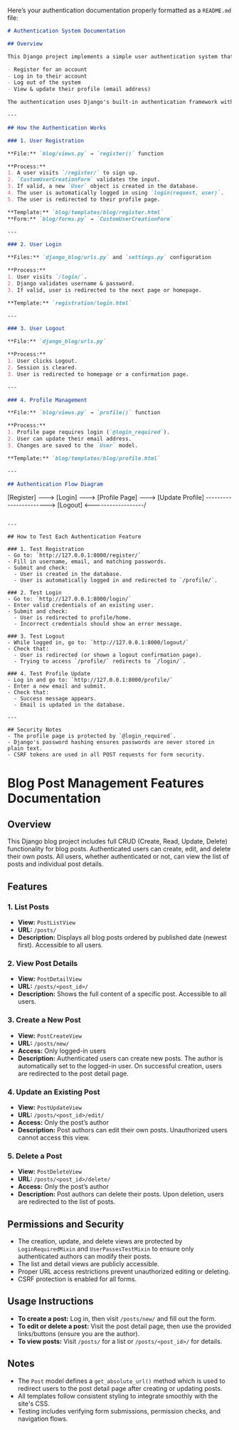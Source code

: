 Here’s your authentication documentation properly formatted as a `README.md` file:

```markdown
# Authentication System Documentation

## Overview

This Django project implements a simple user authentication system that allows users to:

- Register for an account
- Log in to their account
- Log out of the system
- View & update their profile (email address)

The authentication uses Django's built-in authentication framework with a custom registration form and profile management view.

---

## How the Authentication Works

### 1. User Registration

**File:** `blog/views.py` → `register()` function  

**Process:**
1. A user visits `/register/` to sign up.
2. `CustomUserCreationForm` validates the input.
3. If valid, a new `User` object is created in the database.
4. The user is automatically logged in using `login(request, user)`.
5. The user is redirected to their profile page.

**Template:** `blog/templates/blog/register.html`  
**Form:** `blog/forms.py` → `CustomUserCreationForm`

---

### 2. User Login

**Files:** `django_blog/urls.py` and `settings.py` configuration  

**Process:**
1. User visits `/login/`.
2. Django validates username & password.
3. If valid, user is redirected to the next page or homepage.

**Template:** `registration/login.html`

---

### 3. User Logout

**File:** `django_blog/urls.py`  

**Process:**
1. User clicks Logout.
2. Session is cleared.
3. User is redirected to homepage or a confirmation page.

---

### 4. Profile Management

**File:** `blog/views.py` → `profile()` function  

**Process:**
1. Profile page requires login (`@login_required`).
2. User can update their email address.
3. Changes are saved to the `User` model.

**Template:** `blog/templates/blog/profile.html`

---

## Authentication Flow Diagram

```

\[Register] ---> \[Login] ---> \[Profile Page] ---> \[Update Profile]
\-----------------------> \[Logout] <------------------/

```

---

## How to Test Each Authentication Feature

### 1. Test Registration
- Go to: `http://127.0.0.1:8000/register/`
- Fill in username, email, and matching passwords.
- Submit and check:
  - User is created in the database.
  - User is automatically logged in and redirected to `/profile/`.

### 2. Test Login
- Go to: `http://127.0.0.1:8000/login/`
- Enter valid credentials of an existing user.
- Submit and check:
  - User is redirected to profile/home.
  - Incorrect credentials should show an error message.

### 3. Test Logout
- While logged in, go to: `http://127.0.0.1:8000/logout/`
- Check that:
  - User is redirected (or shown a logout confirmation page).
  - Trying to access `/profile/` redirects to `/login/`.

### 4. Test Profile Update
- Log in and go to: `http://127.0.0.1:8000/profile/`
- Enter a new email and submit.
- Check that:
  - Success message appears.
  - Email is updated in the database.

---

## Security Notes
- The profile page is protected by `@login_required`.
- Django's password hashing ensures passwords are never stored in plain text.
- CSRF tokens are used in all POST requests for form security.
```

# Blog Post Management Features Documentation

## Overview

This Django blog project includes full CRUD (Create, Read, Update, Delete) functionality for blog posts. Authenticated users can create, edit, and delete their own posts. All users, whether authenticated or not, can view the list of posts and individual post details.

## Features

### 1. List Posts

- **View:** `PostListView`  
- **URL:** `/posts/`  
- **Description:** Displays all blog posts ordered by published date (newest first). Accessible to all users.

### 2. View Post Details

- **View:** `PostDetailView`  
- **URL:** `/posts/<post_id>/`  
- **Description:** Shows the full content of a specific post. Accessible to all users.

### 3. Create a New Post

- **View:** `PostCreateView`  
- **URL:** `/posts/new/`  
- **Access:** Only logged-in users  
- **Description:** Authenticated users can create new posts. The author is automatically set to the logged-in user. On successful creation, users are redirected to the post detail page.

### 4. Update an Existing Post

- **View:** `PostUpdateView`  
- **URL:** `/posts/<post_id>/edit/`  
- **Access:** Only the post’s author  
- **Description:** Post authors can edit their own posts. Unauthorized users cannot access this view.

### 5. Delete a Post

- **View:** `PostDeleteView`  
- **URL:** `/posts/<post_id>/delete/`  
- **Access:** Only the post’s author  
- **Description:** Post authors can delete their posts. Upon deletion, users are redirected to the list of posts.

## Permissions and Security

- The creation, update, and delete views are protected by `LoginRequiredMixin` and `UserPassesTestMixin` to ensure only authenticated authors can modify their posts.
- The list and detail views are publicly accessible.
- Proper URL access restrictions prevent unauthorized editing or deleting.
- CSRF protection is enabled for all forms.
  
## Usage Instructions

- **To create a post:** Log in, then visit `/posts/new/` and fill out the form.
- **To edit or delete a post:** Visit the post detail page, then use the provided links/buttons (ensure you are the author).
- **To view posts:** Visit `/posts/` for a list or `/posts/<post_id>/` for details.

## Notes

- The `Post` model defines a `get_absolute_url()` method which is used to redirect users to the post detail page after creating or updating posts.
- All templates follow consistent styling to integrate smoothly with the site's CSS.
- Testing includes verifying form submissions, permission checks, and navigation flows.

